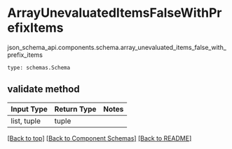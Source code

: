 # ArrayUnevaluatedItemsFalseWithPrefixItems
json_schema_api.components.schema.array_unevaluated_items_false_with_prefix_items
```
type: schemas.Schema
```

## validate method
Input Type | Return Type | Notes
------------ | ------------- | -------------
list, tuple | tuple |

[[Back to top]](#top) [[Back to Component Schemas]](../../../README.md#Component-Schemas) [[Back to README]](../../../README.md)
